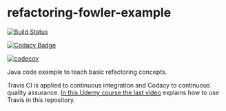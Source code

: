 refactoring-fowler-example
==========================
[![Build Status](https://app.travis-ci.com/jmc1005/refactoring-fowler-example.svg?branch=master)](https://app.travis-ci.com/jmc1005/refactoring-fowler-example)

[![Codacy Badge](https://app.codacy.com/project/badge/Grade/d489f9796e6948a28d3f1b6bae8cca41)](https://app.codacy.com/gh/jmc1005/refactoring-fowler-example/dashboard?utm_source=gh&utm_medium=referral&utm_content=&utm_campaign=Badge_grade)

[![codecov](https://codecov.io/gh/jmc1005/refactoring-fowler-example/branch/master/graph/badge.svg?token=J2OC4O3Z77)](https://codecov.io/gh/jmc1005/refactoring-fowler-example)

Java code example to teach basic refactoring  concepts.

Travis CI is  applied to continuous integration  and Codacy to continuous quality assurance.
[In this Udemy course the last vídeo](https://www.udemy.com/refactoriza-para-mejorar-la-calidad-del-codigo-java/) explains how to use Travis in this repository.
